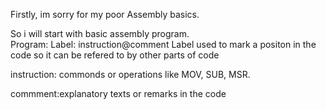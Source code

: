 Firstly, im sorry for my poor Assembly basics.

So i will start with basic assembly program.  
Program: 
Label: instruction@comment
Label used to mark a positon in the code so it can be refered to by other parts of code

instruction:
commonds or operations like MOV, SUB, MSR.

commment:explanatory texts or remarks in the code 

